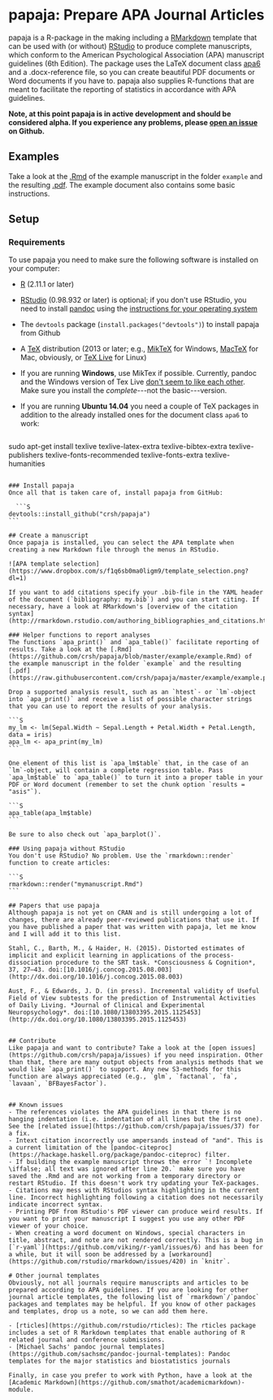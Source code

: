 # papaja: Prepare APA Journal Articles
papaja is a R-package in the making including a [RMarkdown](http://rmarkdown.rstudio.com/) template that can be used with (or without) [RStudio](http://www.rstudio.com/) to produce complete manuscripts, which conform to the American Psychological Association (APA) manuscript guidelines (6th Edition). The package uses the LaTeX document class [apa6](http://www.ctan.org/pkg/apa6) and a .docx-reference file, so you can create beautiful PDF documents or Word documents if you have to. papaja also supplies R-functions that are meant to facilitate the reporting of statistics in accordance with APA guidelines.

**Note, at this point papaja is in active development and should be considered alpha. If you experience any problems, please [open an issue](https://github.com/crsh/papaja/issues) on Github.**
  
## Examples
Take a look at the [.Rmd](https://github.com/crsh/papaja/blob/master/example/example.Rmd) of the example manuscript in the folder `example` and the resulting [.pdf](https://raw.githubusercontent.com/crsh/papaja/master/example/example.pdf). The example document also contains some basic instructions.

## Setup
### Requirements
To use papaja you need to make sure the following software is installed on your computer:
  
  - [R](http://www.r-project.org/) (2.11.1 or later)
- [RStudio](http://www.rstudio.com/) (0.98.932 or later) is optional; if you don't use RStudio, you need to install [pandoc](http://johnmacfarlane.net/pandoc/) using the [instructions for your operating system](https://github.com/rstudio/rmarkdown/blob/master/PANDOC.md)
- The `devtools` package (`install.packages("devtools")`) to install papaja from Github
- A [TeX](http://de.wikipedia.org/wiki/TeX) distribution (2013 or later; e.g., [MikTeX](http://miktex.org/) for Windows, [MacTeX](https://tug.org/mactex/) for Mac, obviously, or [TeX Live](http://www.tug.org/texlive/) for Linux)
- If you are running **Windows**, use MikTex if possible. Currently, pandoc and the Windows version of Tex Live [don't seem to like each other](https://github.com/rstudio/rmarkdown/issues/6). Make sure you install the *complete*---not the basic---version.
- If you are running **Ubuntu 14.04** you need a couple of TeX packages in addition to the already installed ones for the document class `apa6` to work:
  
  ```S
sudo apt-get install texlive texlive-latex-extra texlive-bibtex-extra texlive-publishers texlive-fonts-recommended texlive-fonts-extra texlive-humanities
````

### Install papaja
Once all that is taken care of, install papaja from GitHub:
  
  ```S
devtools::install_github("crsh/papaja")
```

## Create a manuscript
Once papaja is installed, you can select the APA template when creating a new Markdown file through the menus in RStudio.

![APA template selection](https://www.dropbox.com/s/f1q6sb0ma0ligm9/template_selection.png?dl=1)

If you want to add citations specify your .bib-file in the YAML header of the document (`bibliography: my.bib`) and you can start citing. If necessary, have a look at RMarkdown's [overview of the citation syntax](http://rmarkdown.rstudio.com/authoring_bibliographies_and_citations.html).

### Helper functions to report analyses
The functions `apa_print()` and `apa_table()` facilitate reporting of results. Take a look at the [.Rmd](https://github.com/crsh/papaja/blob/master/example/example.Rmd) of the example manuscript in the folder `example` and the resulting [.pdf](https://raw.githubusercontent.com/crsh/papaja/master/example/example.pdf).

Drop a supported analysis result, such as an `htest`- or `lm`-object into `apa_print()` and receive a list of possible character strings that you can use to report the results of your analysis.

```S
my_lm <- lm(Sepal.Width ~ Sepal.Length + Petal.Width + Petal.Length, data = iris)
apa_lm <- apa_print(my_lm)
```

One element of this list is `apa_lm$table` that, in the case of an `lm`-object, will contain a complete regression table. Pass `apa_lm$table` to `apa_table()` to turn it into a proper table in your PDF or Word document (remember to set the chunk option `results = "asis"`).

```S
apa_table(apa_lm$table)
```

Be sure to also check out `apa_barplot()`.

### Using papaja without RStudio
You don't use RStudio? No problem. Use the `rmarkdown::render` function to create articles:

```S
rmarkdown::render("mymanuscript.Rmd")
```

## Papers that use papaja
Although papaja is not yet on CRAN and is still undergoing a lot of changes, there are already peer-reviewed publications that use it. If you have published a paper that was written with papaja, let me know and I will add it to this list.

Stahl, C., Barth, M., & Haider, H. (2015). Distorted estimates of implicit and explicit learning in applications of the process-dissociation procedure to the SRT task. *Consciousness & Cognition*, 37, 27–43. doi:[10.1016/j.concog.2015.08.003](http://dx.doi.org/10.1016/j.concog.2015.08.003)

Aust, F., & Edwards, J. D. (in press). Incremental validity of Useful Field of View subtests for the prediction of Instrumental Activities of Daily Living. *Journal of Clinical and Experimental Neuropsychology*. doi:[10.1080/13803395.2015.1125453](http://dx.doi.org/10.1080/13803395.2015.1125453)


## Contribute
Like papaja and want to contribute? Take a look at the [open issues](https://github.com/crsh/papaja/issues) if you need inspiration. Other than that, there are many output objects from analysis methods that we would like `apa_print()` to support. Any new S3-methods for this function are always appreciated (e.g., `glm`, `factanal`, `fa`, `lavaan`, `BFBayesFactor`).


## Known issues
- The references violates the APA guidelines in that there is no hanging indentation (i.e. indentation of all lines but the first one). See the [related issue](https://github.com/crsh/papaja/issues/37) for a fix.
- Intext citation incorrectly use ampersands instead of "and". This is a current limitation of the [pandoc-citeproc](https://hackage.haskell.org/package/pandoc-citeproc) filter.
- If building the example manuscript throws the error `! Incomplete \iffalse; all text was ignored after line 20.` make sure you have saved the .Rmd and are not working from a temporary directory or restart RStudio. If this doesn't work try updating your TeX-packages.
- Citations may mess with RStudios syntax highlighting in the current line. Incorrect highlighting following a citation does not necessarily indicate incorrect syntax.
- Printing PDF from RStudio's PDF viewer can produce weird results. If you want to print your manuscript I suggest you use any other PDF viewer of your choice.
- When creating a word document on Windows, special characters in title, abstract, and note are not rendered correctly. This is a bug in [`r-yaml`](https://github.com/viking/r-yaml/issues/6) and has been for a while, but it will soon be addressed by a [workaround](https://github.com/rstudio/rmarkdown/issues/420) in `knitr`.

# Other journal templates
Obviously, not all journals require manuscripts and articles to be prepared according to APA guidelines. If you are looking for other journal article templates, the following list of `rmarkdown`/`pandoc` packages and templates may be helpful. If you know of other packages and templates, drop us a note, so we can add them here.

- [rticles](https://github.com/rstudio/rticles): The rticles package includes a set of R Markdown templates that enable authoring of R related journal and conference submissions.
- [Michael Sachs' pandoc journal templates](https://github.com/sachsmc/pandoc-journal-templates): Pandoc templates for the major statistics and biostatistics journals

Finally, in case you prefer to work with Python, have a look at the [Academic Markdown](https://github.com/smathot/academicmarkdown)-module.
